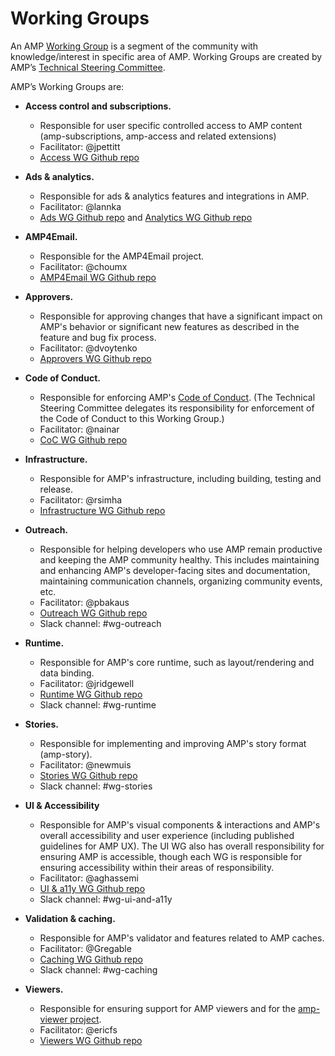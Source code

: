 # Working Groups


An AMP [Working Group](https://github.com/ampproject/meta/blob/master/GOVERNANCE.md#working-groups) is a segment of the community with knowledge/interest in specific area of AMP.  Working Groups are created by AMP’s [Technical Steering Committee](https://github.com/ampproject/meta/blob/master/GOVERNANCE.md#technical-steering-committee-tsc). 

AMP’s Working Groups are:

* **Access control and subscriptions.**
  * Responsible for user specific controlled access to AMP content (amp-subscriptions, amp-access and related extensions)
  * Facilitator: @jpettitt 
  * [Access WG Github repo](https://github.com/ampproject/wg-access-subscriptions)
  
* **Ads & analytics.**
  * Responsible for ads & analytics features and integrations in AMP.
  * Facilitator: @lannka
  * [Ads WG Github repo](https://github.com/ampproject/wg-ads) and [Analytics WG Github repo](https://github.com/ampproject/wg-analytics)
  
* **AMP4Email.**
  * Responsible for the AMP4Email project.
  * Facilitator: @choumx
  * [AMP4Email WG Github repo](https://github.com/ampproject/wg-amp4email)
  
* **Approvers.**
  * Responsible for approving changes that have a significant impact on AMP's behavior or significant new features as described in the feature and bug fix process.
  * Facilitator: @dvoytenko
  * [Approvers WG Github repo](https://github.com/ampproject/wg-approvers)
  
* **Code of Conduct.**
  * Responsible for enforcing AMP's [Code of Conduct](https://github.com/ampproject/meta/blob/master/CODE_OF_CONDUCT.md).  (The Technical Steering Committee delegates its responsibility for enforcement of the Code of Conduct to this Working Group.)
  * Facilitator: @nainar
  * [CoC WG Github repo](https://github.com/ampproject/wg-codeofconduct)
* **Infrastructure.**
  * Responsible for AMP's infrastructure, including building, testing and release.
  * Facilitator: @rsimha
  * [Infrastructure WG Github repo](https://github.com/ampproject/wg-infra)
  
* **Outreach.**
  * Responsible for helping developers who use AMP remain productive and keeping the AMP community healthy.  This includes maintaining and enhancing AMP's developer-facing sites and documentation, maintaining communication channels, organizing community events, etc.
  * Facilitator: @pbakaus
  * [Outreach WG Github repo](https://github.com/ampproject/wg-outreach)
  * Slack channel: #wg-outreach
  
* **Runtime.**
  * Responsible for AMP's core runtime, such as layout/rendering and data binding.
  * Facilitator: @jridgewell
  * [Runtime WG Github repo](https://github.com/ampproject/wg-runtime)
  * Slack channel: #wg-runtime
  
* **Stories.**
  * Responsible for implementing and improving AMP's story format (amp-story).
  * Facilitator: @newmuis
  * [Stories WG Github repo](https://github.com/ampproject/wg-stories)
  * Slack channel: #wg-stories
  
* **UI & Accessibility**
  * Responsible for AMP's visual components & interactions and AMP's overall accessibility and user experience (including published guidelines for AMP UX).  The UI WG also has overall responsibility for ensuring AMP is accessible, though each WG is responsible for ensuring accessibility within their areas of responsibility. 
  * Facilitator: @aghassemi
  * [UI & a11y WG Github repo](https://github.com/ampproject/wg-ui-and-a11y)
  * Slack channel: #wg-ui-and-a11y
  
* **Validation & caching.**
  * Responsible for AMP's validator and features related to AMP caches.
  * Facilitator: @Gregable
  * [Caching WG Github repo](https://github.com/ampproject/wg-caching)
  * Slack channel: #wg-caching
  
* **Viewers.**
  * Responsible for ensuring support for AMP viewers and for the [amp-viewer project](https://github.com/ampproject/amp-viewer).
  * Facilitator: @ericfs
  * [Viewers WG Github repo](https://github.com/ampproject/wg-viewers)
